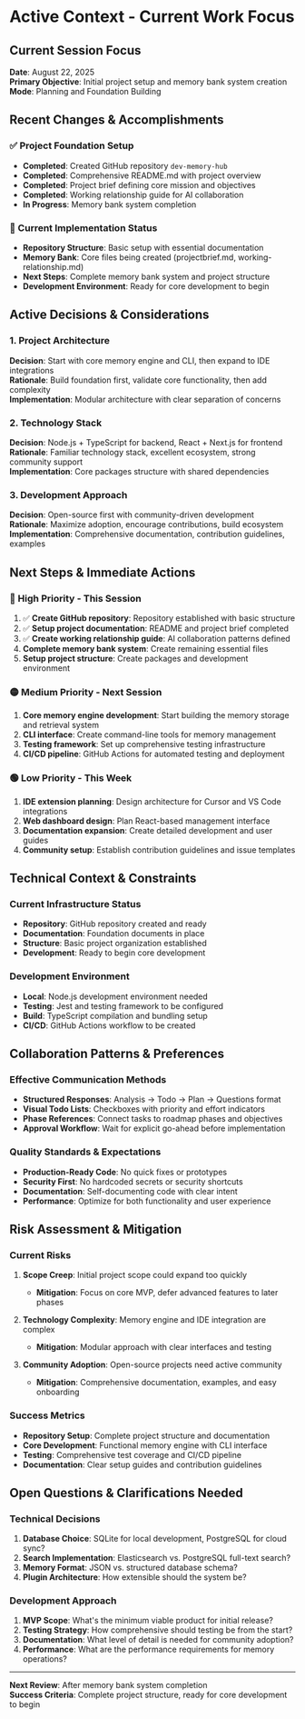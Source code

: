 # Active Context - Current Work Focus

## Current Session Focus
**Date**: August 22, 2025  
**Primary Objective**: Initial project setup and memory bank system creation  
**Mode**: Planning and Foundation Building  

## Recent Changes & Accomplishments

### ✅ Project Foundation Setup
- **Completed**: Created GitHub repository `dev-memory-hub`
- **Completed**: Comprehensive README.md with project overview
- **Completed**: Project brief defining core mission and objectives
- **Completed**: Working relationship guide for AI collaboration
- **In Progress**: Memory bank system completion

### 🔄 Current Implementation Status
- **Repository Structure**: Basic setup with essential documentation
- **Memory Bank**: Core files being created (projectbrief.md, working-relationship.md)
- **Next Steps**: Complete memory bank system and project structure
- **Development Environment**: Ready for core development to begin

## Active Decisions & Considerations

### 1. Project Architecture
**Decision**: Start with core memory engine and CLI, then expand to IDE integrations  
**Rationale**: Build foundation first, validate core functionality, then add complexity  
**Implementation**: Modular architecture with clear separation of concerns  

### 2. Technology Stack
**Decision**: Node.js + TypeScript for backend, React + Next.js for frontend  
**Rationale**: Familiar technology stack, excellent ecosystem, strong community support  
**Implementation**: Core packages structure with shared dependencies  

### 3. Development Approach
**Decision**: Open-source first with community-driven development  
**Rationale**: Maximize adoption, encourage contributions, build ecosystem  
**Implementation**: Comprehensive documentation, contribution guidelines, examples  

## Next Steps & Immediate Actions

### 🔴 High Priority - This Session
1. ✅ **Create GitHub repository**: Repository established with basic structure
2. ✅ **Setup project documentation**: README and project brief completed
3. ✅ **Create working relationship guide**: AI collaboration patterns defined
4. **Complete memory bank system**: Create remaining essential files
5. **Setup project structure**: Create packages and development environment

### 🟡 Medium Priority - Next Session
1. **Core memory engine development**: Start building the memory storage and retrieval system
2. **CLI interface**: Create command-line tools for memory management
3. **Testing framework**: Set up comprehensive testing infrastructure
4. **CI/CD pipeline**: GitHub Actions for automated testing and deployment

### 🟢 Low Priority - This Week
1. **IDE extension planning**: Design architecture for Cursor and VS Code integrations
2. **Web dashboard design**: Plan React-based management interface
3. **Documentation expansion**: Create detailed development and user guides
4. **Community setup**: Establish contribution guidelines and issue templates

## Technical Context & Constraints

### Current Infrastructure Status
- **Repository**: GitHub repository created and ready
- **Documentation**: Foundation documents in place
- **Structure**: Basic project organization established
- **Development**: Ready to begin core development

### Development Environment
- **Local**: Node.js development environment needed
- **Testing**: Jest and testing framework to be configured
- **Build**: TypeScript compilation and bundling setup
- **CI/CD**: GitHub Actions workflow to be created

## Collaboration Patterns & Preferences

### Effective Communication Methods
- **Structured Responses**: Analysis → Todo → Plan → Questions format
- **Visual Todo Lists**: Checkboxes with priority and effort indicators
- **Phase References**: Connect tasks to roadmap phases and objectives
- **Approval Workflow**: Wait for explicit go-ahead before implementation

### Quality Standards & Expectations
- **Production-Ready Code**: No quick fixes or prototypes
- **Security First**: No hardcoded secrets or security shortcuts
- **Documentation**: Self-documenting code with clear intent
- **Performance**: Optimize for both functionality and user experience

## Risk Assessment & Mitigation

### Current Risks
1. **Scope Creep**: Initial project scope could expand too quickly
   - **Mitigation**: Focus on core MVP, defer advanced features to later phases
   
2. **Technology Complexity**: Memory engine and IDE integration are complex
   - **Mitigation**: Modular approach with clear interfaces and testing
   
3. **Community Adoption**: Open-source projects need active community
   - **Mitigation**: Comprehensive documentation, examples, and easy onboarding

### Success Metrics
- **Repository Setup**: Complete project structure and documentation
- **Core Development**: Functional memory engine with CLI interface
- **Testing**: Comprehensive test coverage and CI/CD pipeline
- **Documentation**: Clear setup guides and contribution guidelines

## Open Questions & Clarifications Needed

### Technical Decisions
1. **Database Choice**: SQLite for local development, PostgreSQL for cloud sync?
2. **Search Implementation**: Elasticsearch vs. PostgreSQL full-text search?
3. **Memory Format**: JSON vs. structured database schema?
4. **Plugin Architecture**: How extensible should the system be?

### Development Approach
1. **MVP Scope**: What's the minimum viable product for initial release?
2. **Testing Strategy**: How comprehensive should testing be from the start?
3. **Documentation**: What level of detail is needed for community adoption?
4. **Performance**: What are the performance requirements for memory operations?

---

**Next Review**: After memory bank system completion  
**Success Criteria**: Complete project structure, ready for core development to begin